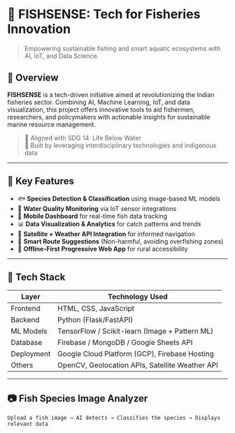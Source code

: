 # 🎣 FISHSENSE: Tech for Fisheries Innovation

> Empowering sustainable fishing and smart aquatic ecosystems with AI, IoT, and Data Science.


## 📌 Overview

**FISHSENSE** is a tech-driven initiative aimed at revolutionizing the Indian fisheries sector. Combining AI, Machine Learning, IoT, and data visualization, this project offers innovative tools to aid fishermen, researchers, and policymakers with actionable insights for sustainable marine resource management.

> 🔬 Aligned with SDG 14: Life Below Water  
> 🧠 Built by leveraging interdisciplinary technologies and indigenous data

---

## 🚀 Key Features

- 🐟 **Species Detection & Classification** using image-based ML models
- 🌊 **Water Quality Monitoring** via IoT sensor integrations
- 📱 **Mobile Dashboard** for real-time fish data tracking
- 📊 **Data Visualization & Analytics** for catch patterns and trends
- 📡 **Satellite + Weather API Integration** for informed navigation
- 🧭 **Smart Route Suggestions** (Non-harmful, avoiding overfishing zones)
- 🔗 **Offline-First Progressive Web App** for rural accessibility

---

## 🧰 Tech Stack

| Layer        | Technology Used                              |
|--------------|-----------------------------------------------|
| Frontend     | HTML, CSS, JavaScript                         |
| Backend      | Python (Flask/FastAPI)                        |
| ML Models    | TensorFlow / Scikit-learn (Image + Pattern ML)|
| Database     | Firebase / MongoDB / Google Sheets API        |
| Deployment   | Google Cloud Platform (GCP), Firebase Hosting |
| Others       | OpenCV, Geolocation APIs, Satellite Weather API|

---

## 📷 Fish Species Image Analyzer

```prompt
Upload a fish image → AI detects → Classifies the species → Displays relevant data
